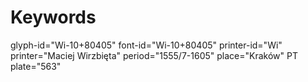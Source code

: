 # Keywords
glyph-id="Wi-10+80405"
font-id="Wi-10+80405"
printer-id="Wi"
printer="Maciej Wirzbięta"
period="1555/7-1605"
place="Kraków"
PT plate="563"
